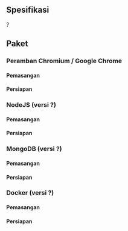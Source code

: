 ## Spesifikasi

?

## Paket

### Peramban Chromium / Google Chrome

#### Pemasangan

#### Persiapan

### NodeJS (versi ?)

#### Pemasangan

#### Persiapan

### MongoDB (versi ?)

#### Pemasangan

#### Persiapan

### Docker (versi ?)

#### Pemasangan

#### Persiapan

